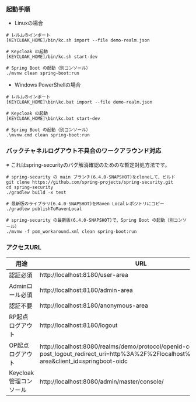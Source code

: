 ### 起動手順

- Linuxの場合
```
# レルムのインポート
[KEYCLOAK_HOME]/bin/kc.sh import --file demo-realm.json

# Keycloak の起動
[KEYCLOAK_HOME]/bin/kc.sh start-dev

# Spring Boot の起動（別コンソール）
./mvnw clean spring-boot:run
```

- Windows PowerShellの場合
```
# レルムのインポート
[KEYCLOAK_HOME]\bin\kc.bat import --file demo-realm.json

# Keycloak の起動
[KEYCLOAK_HOME]\bin\kc.bat start-dev

# Spring Boot の起動（別コンソール）
.\mvnw.cmd clean spring-boot:run
```

### バックチャネルログアウト不具合のワークアラウンド対応
※ これはspring-securityのバグ解消確認のためのな暫定対処方法です。

```
# spring-security の main ブランチ(6.4.0-SNAPSHOT)をcloneして、ビルド
git clone https://github.com/spring-projects/spring-security.git
cd spring-security
./gradlew build -x test

# 最新版のライブラリ(6.4.0-SNAPSHOT)をMaven Localレポジトリにコピー
./gradlew publishToMavenLocal

# spring-security の最新版(6.4.0-SNAPSHOT)で、Spring Boot の起動（別コンソール）
./mvnw -f pom_workaround.xml clean spring-boot:run
```


### アクセスURL

| 用途              | URL                                                                                                                                                           | ID/PW |
|-----------------|---------------------------------------------------------------------------------------------------------------------------------------------------------------|------------|
| 認証必須            | http://localhost:8180/user-area                                                                                                                               | user001/password       |
| Adminロール必須      | http://localhost:8180/admin-area                                                                                                                              | admin001/password      |
| 認証不要            | http://localhost:8180/anonymous-area                                                                                                                          | -         |
| RP起点ログアウト       | http://localhost:8180/logout                                                                                                                                  | -         |
| OP起点ログアウト       | http://localhost:8080/realms/demo/protocol/openid-connect/logout?post_logout_redirect_uri=http%3A%2F%2Flocalhost%3A8180%2Fuser-area&client_id=springboot-oidc | -         |
| Keycloak管理コンソール | http://localhost:8080/admin/master/console/                                                                                                                   | admin/admin         |
